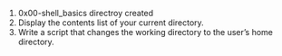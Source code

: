 1. 0x00-shell_basics directroy created
2. Display the contents list of your current directory.
3. Write a script that changes the working directory to the user’s home directory.
